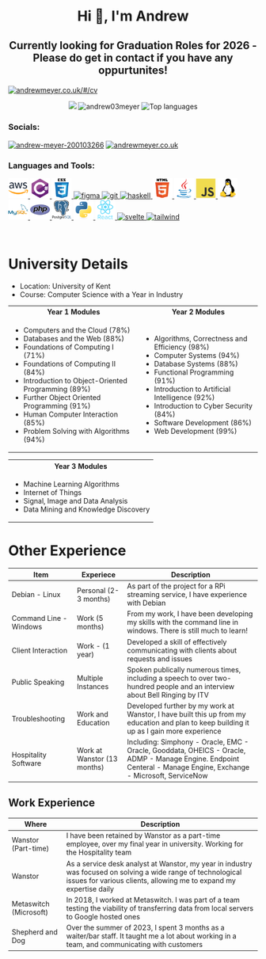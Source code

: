 <h1 align="center">Hi 👋, I'm Andrew</Meyer>
<h2 align="center">Currently looking for Graduation Roles for 2026 - Please do get in contact if you have any oppurtunites!</h2>
<a href="https://andrewmeyer.co.uk/#/cv"><img align="center" src="https://cdn-icons-png.flaticon.com/512/4906/4906292.png" alt="andrewmeyer.co.uk/#/cv" height="30" width="40" /></a>

<p align="center" vertical-align="center">
    <img height=400 src="https://github-readme-stats.vercel.app/api?username=andrew03meyer&theme=radical" />
    <img height=200 src="https://github-readme-streak-stats.herokuapp.com/?user=andrew03meyer&theme=radical&" alt="andrew03meyer" />
    <img height=200 src="https://github-readme-stats.vercel.app/api/top-langs/?username=andrew03meyer&theme=radical&layout=compact" alt="Top languages" />
</p>

<h3 align="left">Socials:</h3>
<p align="left">
    <a href="https://linkedin.com/in/andrew-meyer-200103266" target="blank"><img align="center" src="https://raw.githubusercontent.com/rahuldkjain/github-profile-readme-generator/master/src/images/icons/Social/linked-in-alt.svg" alt="andrew-meyer-200103266" height="30" width="40" /></a>
    <a href="https://andrewmeyer.co.uk"><img align="center" src="https://cdn-icons-png.flaticon.com/512/4906/4906292.png" alt="andrewmeyer.co.uk" height="30" width="40" /></a>
</p>

<h3 align="left">Languages and Tools:</h3>
<p align="left">
    <a href="https://aws.amazon.com" target="_blank" rel="noreferrer">
        <img src="https://raw.githubusercontent.com/devicons/devicon/master/icons/amazonwebservices/amazonwebservices-original-wordmark.svg" alt="aws" width="40" height="40" /> </a>
    <a href="https://www.w3schools.com/cs/" target="_blank" rel="noreferrer">
    <img src="https://raw.githubusercontent.com/devicons/devicon/master/icons/csharp/csharp-original.svg" alt="csharp" width="40" height="40" /> </a>
    <a href="https://www.w3schools.com/css/" target="_blank" rel="noreferrer"> <img src="https://raw.githubusercontent.com/devicons/devicon/master/icons/css3/css3-original-wordmark.svg" alt="css3" width="40" height="40" /> </a>
    <a href="https://www.figma.com/" target="_blank" rel="noreferrer"> <img src="https://www.vectorlogo.zone/logos/figma/figma-icon.svg" alt="figma" width="40" height="40" /> </a>
    <a href="https://git-scm.com/" target="_blank" rel="noreferrer"> <img src="https://www.vectorlogo.zone/logos/git-scm/git-scm-icon.svg" alt="git" width="40" height="40" /> </a>
    <a href="https://www.haskell.org/" target="_blank" rel="noreferrer"> <img src="https://upload.wikimedia.org/wikipedia/commons/1/1c/Haskell-Logo.svg" alt="haskell" width="40" height="40" /> </a>
    <a href="https://www.w3.org/html/" target="_blank" rel="noreferrer"> <img src="https://raw.githubusercontent.com/devicons/devicon/master/icons/html5/html5-original-wordmark.svg" alt="html5" width="40" height="40" /> </a>
    <a href="https://www.java.com" target="_blank" rel="noreferrer"> <img src="https://raw.githubusercontent.com/devicons/devicon/master/icons/java/java-original.svg" alt="java" width="40" height="40" /> </a>
    <a href="https://developer.mozilla.org/en-US/docs/Web/JavaScript" target="_blank" rel="noreferrer"> <img src="https://raw.githubusercontent.com/devicons/devicon/master/icons/javascript/javascript-original.svg" alt="javascript" width="40" height="40" /> </a>
    <a href="https://www.linux.org/" target="_blank" rel="noreferrer"> <img src="https://raw.githubusercontent.com/devicons/devicon/master/icons/linux/linux-original.svg" alt="linux" width="40" height="40" /> </a>
    <a href="https://www.mysql.com/" target="_blank" rel="noreferrer"> <img src="https://raw.githubusercontent.com/devicons/devicon/master/icons/mysql/mysql-original-wordmark.svg" alt="mysql" width="40" height="40" /> </a>
    <a href="https://www.php.net" target="_blank" rel="noreferrer"> <img src="https://raw.githubusercontent.com/devicons/devicon/master/icons/php/php-original.svg" alt="php" width="40" height="40" /> </a>
    <a href="https://www.postgresql.org" target="_blank" rel="noreferrer"> <img src="https://raw.githubusercontent.com/devicons/devicon/master/icons/postgresql/postgresql-original-wordmark.svg" alt="postgresql" width="40" height="40" /> </a>
    <a href="https://www.python.org" target="_blank" rel="noreferrer"> <img src="https://raw.githubusercontent.com/devicons/devicon/master/icons/python/python-original.svg" alt="python" width="40" height="40" /> </a>
    <a href="https://reactjs.org/" target="_blank" rel="noreferrer"> <img src="https://raw.githubusercontent.com/devicons/devicon/master/icons/react/react-original-wordmark.svg" alt="react" width="40" height="40" /> </a>
    <a href="https://svelte.dev" target="_blank" rel="noreferrer"> <img src="https://upload.wikimedia.org/wikipedia/commons/1/1b/Svelte_Logo.svg" alt="svelte" width="40" height="40" /> </a>
    <a href="https://tailwindcss.com/" target="_blank" rel="noreferrer"> <img src="https://www.vectorlogo.zone/logos/tailwindcss/tailwindcss-icon.svg" alt="tailwind" width="40" height="40" /> </a>
</p>
<br>


# University Details
* Location: University of Kent
* Course: Computer Science with a Year in Industry
<div>
  <table>
    <tr>
      <th>Year 1 Modules</th>
      <th>Year 2 Modules</th>
    </tr>
    <tr>
      <td>
        <ul>
          <li>Computers and the Cloud (78%)</li>
          <li>Databases and the Web (88%)</li>
          <li>Foundations of Computing I (71%)</li>
          <li>Foundations of Computing II (84%)</li>
          <li>Introduction to Object-Oriented Programming (89%)</li>
          <li>Further Object Oriented Programming (91%)</li>
          <li>Human Computer Interaction (85%)</li>
          <li>Problem Solving with Algorithms (94%)</li>
        </ul>
      </td>
      <td>
        <ul>
          <li>Algorithms, Correctness and Efficiency (98%)</li>
          <li>Computer Systems (94%)</li>
          <li>Database Systems (88%)</li>
          <li>Functional Programming (91%)</li>
          <li>Introduction to Artificial Intelligence (92%)</li>
          <li>Introduction to Cyber Security (84%)</li>
          <li>Software Development (86%)</li>
          <li>Web Development (99%)</li>
        </ul>
      </td>
    </tr>
  </table>

  <table>
    <tr>
      <th>Year 3 Modules</th>
    </tr>
    <tr>
      <td>
        <ul>
          <li>Machine Learning Algorithms</li>
          <li>Internet of Things</li>
          <li>Signal, Image and Data Analysis</li>
          <li>Data Mining and Knowledge Discovery</li>
        </ul>
      </td>
    </tr>
  </table
</div>


# Other Experience
| Item                   | Experiece                  | Description                                                                                                                                                      |
| ---------------------- | -------------------------- | -------------------------------------------------------------------------------------------------------------------------------------- |
| Debian - Linux         | Personal (2-3 months)      | As part of the project for a RPi streaming service, I have experience with Debian |
| Command Line - Windows | Work (5 months)            | From my work, I have been developing my skills with the command line in windows. There is still much to learn! |
| Client Interaction     | Work - (1 year)            | Developed a skill of effectively communicating with clients about requests and issues |
| Public Speaking        | Multiple Instances         | Spoken publically numerous times, including a speech to over two-hundred people and an interview about Bell Ringing by ITV |
| Troubleshooting        | Work and Education         | Developed further by my work at Wanstor, I have built this up from my education and plan to keep building it up as I gain more experience |
| Hospitality Software   | Work at Wanstor (13 months) | Including: Simphony - Oracle, EMC - Oracle, Gooddata, OHEICS - Oracle, ADMP - Manage Engine. Endpoint Centeral - Manage Engine, Exchange - Microsoft, ServiceNow |

## Work Experience
| Where                  | Description |
| ---------------------- | ------------------------------------------------------------------------------------------------------------------------------------------------------------------ |
| Wanstor (Part-time)    | I have been retained by Wanstor as a part-time employee, over my final year in university. Working for the Hospitality team |
| Wanstor                | As a service desk analyst at Wanstor, my year in industry was focused on solving a wide range of technological issues for various clients, allowing me to expand my expertise daily |
| Metaswitch (Microsoft) | In 2018, I worked at Metaswitch. I was part of a team testing the viability of transferring data from local servers to Google hosted ones |
| Shepherd and Dog       | Over the summer of 2023, I spent 3 months as a waiter/bar staff. It taught me a lot about working in a team, and communicating with customers |
